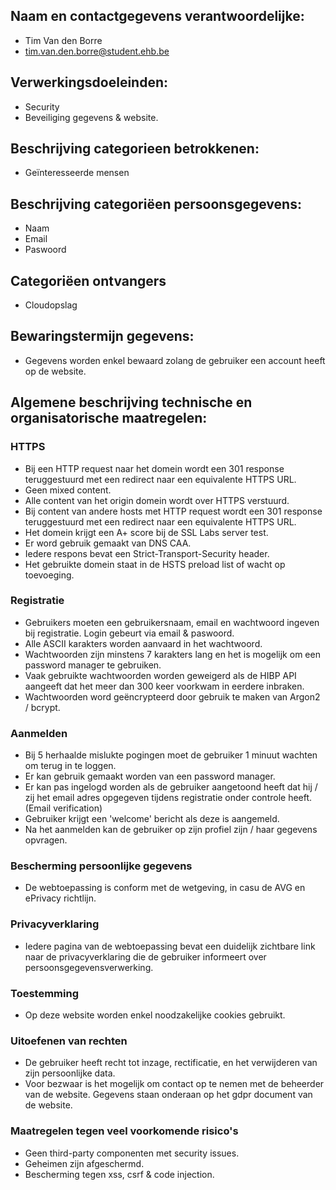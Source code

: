 ## Naam en contactgegevens verantwoordelijke:

-   Tim Van den Borre
-   tim.van.den.borre@student.ehb.be

## Verwerkingsdoeleinden:

-   Security
-   Beveiliging gegevens & website.

## Beschrijving categorieen betrokkenen:

-   Geïnteresseerde mensen

## Beschrijving categoriëen persoonsgegevens:

-   Naam
-   Email
-   Paswoord

## Categoriëen ontvangers

-   Cloudopslag

## Bewaringstermijn gegevens:

-   Gegevens worden enkel bewaard zolang de gebruiker een account heeft op de website.

## Algemene beschrijving technische en organisatorische maatregelen:

### HTTPS

-   Bij een HTTP request naar het domein wordt een 301 response teruggestuurd met een redirect naar een equivalente HTTPS URL.
-   Geen mixed content.
-   Alle content van het origin domein wordt over HTTPS verstuurd.
-   Bij content van andere hosts met HTTP request wordt een 301 response teruggestuurd met een redirect naar een equivalente HTTPS URL.
-   Het domein krijgt een A+ score bij de SSL Labs server test.
-   Er word gebruik gemaakt van DNS CAA.
-   Iedere respons bevat een Strict-Transport-Security header.
-   Het gebruikte domein staat in de HSTS preload list of wacht op toevoeging.

### Registratie

-   Gebruikers moeten een gebruikersnaam, email en wachtwoord ingeven bij registratie. Login gebeurt via email & paswoord.
-   Alle ASCII karakters worden aanvaard in het wachtwoord.
-   Wachtwoorden zijn minstens 7 karakters lang en het is mogelijk om een password manager te gebruiken.
-   Vaak gebruikte wachtwoorden worden geweigerd als de HIBP API aangeeft dat het meer dan 300 keer voorkwam in eerdere inbraken.
-   Wachtwoorden word geëncrypteerd door gebruik te maken van Argon2 / bcrypt.

### Aanmelden

-   Bij 5 herhaalde mislukte pogingen moet de gebruiker 1 minuut wachten om terug in te loggen.
-   Er kan gebruik gemaakt worden van een password manager.
-   Er kan pas ingelogd worden als de gebruiker aangetoond heeft dat hij / zij het email adres opgegeven tijdens registratie onder controle heeft. (Email verification)
-   Gebruiker krijgt een 'welcome' bericht als deze is aangemeld.
-   Na het aanmelden kan de gebruiker op zijn profiel zijn / haar gegevens opvragen.

### Bescherming persoonlijke gegevens

-   De webtoepassing is conform met de wetgeving, in casu de AVG en ePrivacy richtlijn.

### Privacyverklaring

-   Iedere pagina van de webtoepassing bevat een duidelijk zichtbare link naar de privacyverklaring die de gebruiker informeert over persoonsgegevensverwerking.

### Toestemming

-   Op deze website worden enkel noodzakelijke cookies gebruikt.

### Uitoefenen van rechten

-   De gebruiker heeft recht tot inzage, rectificatie, en het verwijderen van zijn persoonlijke data.
-   Voor bezwaar is het mogelijk om contact op te nemen met de beheerder van de website. Gegevens staan onderaan op het gdpr document van de website.

### Maatregelen tegen veel voorkomende risico's

-   Geen third-party componenten met security issues.
-   Geheimen zijn afgeschermd.
-   Bescherming tegen xss, csrf & code injection.
